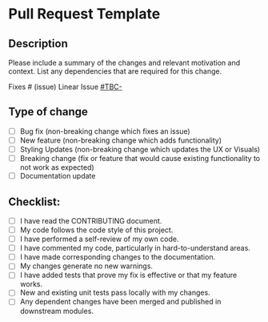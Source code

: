 # Pull Request Template

## Description

Please include a summary of the changes and relevant motivation and context. List any dependencies that are required for this change.

Fixes # (issue)
Linear Issue [#TBC-](url)

## Type of change

-   [ ] Bug fix (non-breaking change which fixes an issue)
-   [ ] New feature (non-breaking change which adds functionality)
-   [ ] Styling Updates (non-breaking change which updates the UX or Visuals)
-   [ ] Breaking change (fix or feature that would cause existing functionality to not work as expected)
-   [ ] Documentation update

## Checklist:

-   [ ] I have read the CONTRIBUTING document.
-   [ ] My code follows the code style of this project.
-   [ ] I have performed a self-review of my own code.
-   [ ] I have commented my code, particularly in hard-to-understand areas.
-   [ ] I have made corresponding changes to the documentation.
-   [ ] My changes generate no new warnings.
-   [ ] I have added tests that prove my fix is effective or that my feature works.
-   [ ] New and existing unit tests pass locally with my changes.
-   [ ] Any dependent changes have been merged and published in downstream modules.
